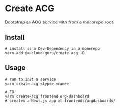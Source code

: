 # Create ACG

Bootstrap an ACG service with from a monorepo root.

## Install

```shell
# install as a Dev-Dependency in a monorepo
yarn add @a-cloud-guru/create-acg -D
```

## Usage

```shell
# run to init a service
yarn create-acg <type> <name>

# EG
yarn create-acg frontend org-dashboard
# creates a Next.js app at frontends/orgdasboards/
